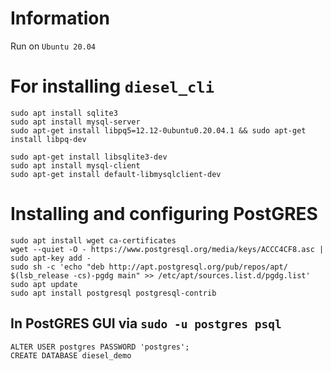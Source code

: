 # Information
Run on `Ubuntu 20.04`

# For installing `diesel_cli`
```
sudo apt install sqlite3
sudo apt install mysql-server
sudo apt-get install libpq5=12.12-0ubuntu0.20.04.1 && sudo apt-get install libpq-dev

sudo apt-get install libsqlite3-dev
sudo apt install mysql-client
sudo apt-get install default-libmysqlclient-dev
```

# Installing and configuring PostGRES
```
sudo apt install wget ca-certificates
wget --quiet -O - https://www.postgresql.org/media/keys/ACCC4CF8.asc | sudo apt-key add -
sudo sh -c 'echo "deb http://apt.postgresql.org/pub/repos/apt/ $(lsb_release -cs)-pgdg main" >> /etc/apt/sources.list.d/pgdg.list'
sudo apt update
sudo apt install postgresql postgresql-contrib
```

## In PostGRES GUI via `sudo -u postgres psql`
```
ALTER USER postgres PASSWORD 'postgres';
CREATE DATABASE diesel_demo
```